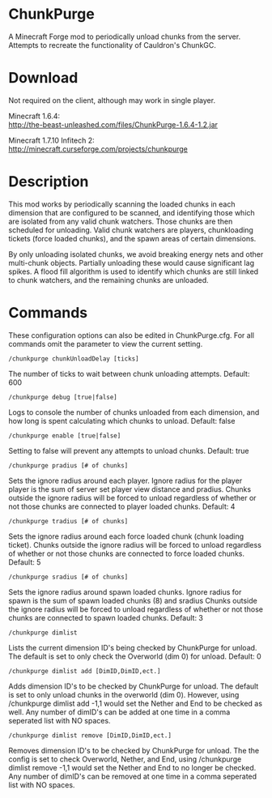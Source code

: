 ChunkPurge
==========

A Minecraft Forge mod to periodically unload chunks from the server. Attempts to recreate the functionality of Cauldron's ChunkGC.

Download
========

Not required on the client, although may work in single player.

Minecraft 1.6.4:  
http://the-beast-unleashed.com/files/ChunkPurge-1.6.4-1.2.jar

Minecraft 1.7.10 Infitech 2:  
http://minecraft.curseforge.com/projects/chunkpurge

Description
===========

This mod works by periodically scanning the loaded chunks in each dimension that are configured to be scanned, and identifying those which are isolated from any valid chunk watchers. Those chunks are then scheduled for unloading. Valid chunk watchers are players, chunkloading tickets (force loaded chunks), and the spawn areas of certain dimensions. 

By only unloading isolated chunks, we avoid breaking energy nets and other multi-chunk objects. Partially unloading these would cause significant lag spikes. A flood fill algorithm is used to identify which chunks are still linked to chunk watchers, and the remaining chunks are unloaded.

Commands
========

These configuration options can also be edited in ChunkPurge.cfg. For all commands omit the parameter to view the current setting.

```
/chunkpurge chunkUnloadDelay [ticks]
```
The number of ticks to wait between chunk unloading attempts.
Default: 600

```
/chunkpurge debug [true|false]
```
Logs to console the number of chunks unloaded from each dimension, and how long is spent calculating which chunks to unload.
Default: false

```
/chunkpurge enable [true|false]
```
Setting to false will prevent any attempts to unload chunks.
Default: true

```
/chunkpurge pradius [# of chunks]
```
Sets the ignore radius around each player. Ignore radius for the player player is the sum of server set player view distance and pradius.
Chunks outside the ignore radius will be forced to unload regardless of whether or not those chunks are connected to player loaded chunks.
Default: 4

```
/chunkpurge tradius [# of chunks]
```
Sets the ignore radius around each force loaded chunk (chunk loading ticket).
Chunks outside the ignore radius will be forced to unload regardless of whether or not those chunks are connected to force loaded chunks.
Default: 5

```
/chunkpurge sradius [# of chunks]
```
Sets the ignore radius around spawn loaded chunks. Ignore radius for spawn is the sum of spawn loaded chunks (8) and sradius
Chunks outside the ignore radius will be forced to unload regardless of whether or not those chunks are connected to spawn loaded chunks.
Default: 3

```
/chunkpurge dimlist
```
Lists the current dimension ID's being checked by ChunkPurge for unload.
The default is set to only check the Overworld (dim 0) for unload.
Default: 0

```
/chunkpurge dimlist add [DimID,DimID,ect.]
```
Adds dimension ID's to be checked by ChunkPurge for unload. The default is set to only unload chunks in the overworld (dim 0). However, using /chunkpurge dimlist add -1,1 would set the Nether and End to be checked as well.
Any number of dimID's can be added at one time in a comma seperated list with NO spaces.

```
/chunkpurge dimlist remove [DimID,DimID,ect.]
```
Removes dimension ID's to be checked by ChunkPurge for unload. The the config is set to check Overworld, Nether, and End, using /chunkpurge dimlist remove -1,1 would set the Nether and End to no longer be checked.
Any number of dimID's can be removed at one time in a comma seperated list with NO spaces.









